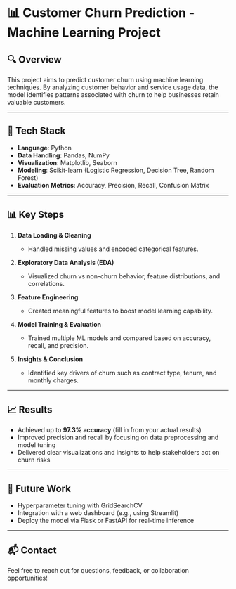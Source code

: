 # 📊 Customer Churn Prediction - Machine Learning Project

## 🔍 Overview
This project aims to predict customer churn using machine learning techniques. By analyzing customer behavior and service usage data, the model identifies patterns associated with churn to help businesses retain valuable customers.

---

## 🧰 Tech Stack

- **Language**: Python  
- **Data Handling**: Pandas, NumPy  
- **Visualization**: Matplotlib, Seaborn  
- **Modeling**: Scikit-learn (Logistic Regression, Decision Tree, Random Forest)  
- **Evaluation Metrics**: Accuracy, Precision, Recall, Confusion Matrix

---

## 📊 Key Steps

1. **Data Loading & Cleaning**  
   - Handled missing values and encoded categorical features.
  
2. **Exploratory Data Analysis (EDA)**  
   - Visualized churn vs non-churn behavior, feature distributions, and correlations.

3. **Feature Engineering**  
   - Created meaningful features to boost model learning capability.

4. **Model Training & Evaluation**  
   - Trained multiple ML models and compared based on accuracy, recall, and precision.

5. **Insights & Conclusion**  
   - Identified key drivers of churn such as contract type, tenure, and monthly charges.

---

## 📈 Results

- Achieved up to **97.3% accuracy** (fill in from your actual results)
- Improved precision and recall by focusing on data preprocessing and model tuning
- Delivered clear visualizations and insights to help stakeholders act on churn risks

---

## 🚀 Future Work

- Hyperparameter tuning with GridSearchCV  
- Integration with a web dashboard (e.g., using Streamlit)  
- Deploy the model via Flask or FastAPI for real-time inference

---

## 📬 Contact

Feel free to reach out for questions, feedback, or collaboration opportunities!

